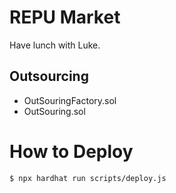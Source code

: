 # REPU Market

Have lunch with Luke.

## Outsourcing

- OutSouringFactory.sol
- OutSouring.sol

# How to Deploy

```
$ npx hardhat run scripts/deploy.js
```
